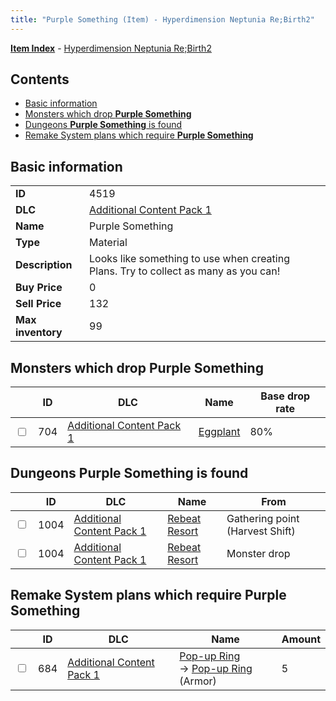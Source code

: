 ```yaml
---
title: "Purple Something (Item) - Hyperdimension Neptunia Re;Birth2"
---
```


[**Item Index**](/neptunia/rb2/item/index.html) - [Hyperdimension Neptunia Re;Birth2](/neptunia/rb2)

## Contents

- [Basic information](#basic-information)
- [Monsters which drop **Purple Something**](#monsters-which-drop-purple-something)
- [Dungeons **Purple Something** is found](#dungeons-purple-something-is-found)
- [Remake System plans which require **Purple Something**](#remake-system-plans-which-require-purple-something)

## Basic information

|   |   |
| -- | -- |
| **ID** | 4519 |
| **DLC** | [Additional Content Pack 1](/neptunia/rb2/dlc/3-pack1.html) |
| **Name** | Purple Something |
| **Type** | Material |
| **Description** | Looks like something to use when creating Plans. Try to collect as many as you can! |
| **Buy Price** | 0 |
| **Sell Price** | 132 |
| **Max inventory** | 99 |

## Monsters which drop **Purple Something**

|    | ID | DLC | Name | Base drop rate |
| -- | -- | --- | ---- | -------------- |
| <input type="checkbox" id="rb2-monster-3-704" class="trackbox" /> | 704 | [Additional Content Pack 1](/neptunia/rb2/dlc/3-pack1.html) | [Eggplant](/neptunia/rb2/monster/3-704-eggplant.html) | 80% |

## Dungeons **Purple Something** is found

|    | ID | DLC | Name | From |
| -- | -- | --- | ---- | ---- |
| <input type="checkbox" id="rb2-dungeon-3-1004" class="trackbox" /> | 1004 | [Additional Content Pack 1](/neptunia/rb2/dlc/3-pack1.html) | [Rebeat Resort](/neptunia/rb2/dungeon/3-1004-rebeat-resort.html) | Gathering point (Harvest Shift) |
| <input type="checkbox" id="rb2-dungeon-3-1004" class="trackbox" /> | 1004 | [Additional Content Pack 1](/neptunia/rb2/dlc/3-pack1.html) | [Rebeat Resort](/neptunia/rb2/dungeon/3-1004-rebeat-resort.html) | Monster drop |

## Remake System plans which require **Purple Something**

|    | ID | DLC | Name | Amount |
| -- | -- | --- | ---- | ------ |
| <input type="checkbox" id="rb2-remake-3-684" class="trackbox" /> | 684 | [Additional Content Pack 1](/neptunia/rb2/dlc/3-pack1.html) | [Pop-up Ring](/neptunia/rb2/remake/3-684-pop-up-ring.html)<br />→ [Pop-up Ring](/neptunia/rb2/item/3-1661-pop-up-ring.html) (Armor) | 5 |